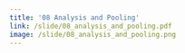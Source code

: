 ```yaml
---
title: '08 Analysis and Pooling'
link: /slide/08_analysis_and_pooling.pdf
image: /slide/08_analysis_and_pooling.png
---
```


